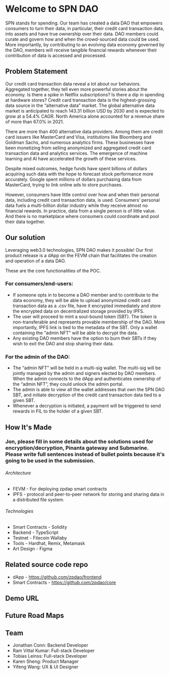 # Welcome to SPN DAO

SPN stands for spending. Our team has created a data DAO that empowers consumers to turn their data, in particular, their credit card transaction data, into assets and have true ownership over their data. DAO members could curate and govern how and when the crowd-sourced data could be used. More importantly, by contributing to an evolving data economy governed by the DAO, members will receive tangible financial rewards whenever their contribution of data is accessed and processed. 


## Problem Statement

Our credit card transaction data reveal a lot about our behaviors. Aggregated together, they tell even more powerful stories about the economy. Is there a spike in Netflix subscriptions? Is there a dip in spending at hardware stores? Credit card transaction data is the highest-grossing data source in the “alternative data” market. The global alternative data market is anticipated to reach 143.31 billion USD by 2030 and is expected to grow at a 54.4% CAGR. North America alone accounted for a revenue share of more than 67.0% in 2021. 

There are more than 400 alternative data providers. Among them are credit card issuers like MasterCard and Visa, institutions like Bloomberg and Goldman Sachs, and numerous analytics firms. These businesses have been monetizing from selling anonymized and aggregated credit card transaction data and analytics services. The emergence of machine learning and AI have accelerated the growth of these services.

Despite mixed outcomes, hedge funds have spent billions of dollars acquiring such data with the hope to forecast stock performance more accurately. Google spent millions of dollars purchasing data from MasterCard, trying to link online ads to store purchases. 

However, consumers have little control over how and when their personal data, including credit card transaction data, is used. Consumers’ personal data fuels a multi-billion dollar industry while they receive almost no financial rewards. In practice, data from a single person is of little value. And there is no marketplace where consumers could coordinate and pool their data together. 


## Our solution

Leveraging web3.0 technologies, SPN DAO makes it possible! Our first product release is a dApp on the FEVM chain that facilitates the creation and operation of a data DAO. 

These are the core functionalities of the POC. 

### For consumers/end-users: 

- If someone opts in to become a DAO member and to contribute to the data economy, they will be able to upload anonymized credit card transaction data as a .csv file, have it encrypted immediately and store the encrypted data on decentralized storage provided by IPFS. 
- The user will proceed to mint a soul-bound token (SBT). The token is non-transferable and represents provable membership of the DAO. More importantly, IPFS link is tied to the metadata of the SBT. Only a wallet containing the “admin NFT” will be able to decrypt the data. 
- Any existing DAO members have the option to burn their SBTs if they wish to exit the DAO and stop sharing their data. 

### For the admin of the DAO:

- The “admin NFT” will be held in a multi-sig wallet. The multi-sig will be jointly managed by the admin and signers elected by DAO members. 
When the admin connects to the dApp and authenticates ownership of the “admin NFT”, they could unlock the admin portal. 
- The admin is able to view all the wallet addresses that own the SPN DAO SBT, and initiate decryption of the credit card transaction data tied to a given SBT. 
- Whenever a decryption is initiated, a payment will be triggered to send rewards in FIL to the holder of a given SBT. 


## How It's Made

### Jon, please fill in some details about the solutions used for encryption/decryption, Pinanta gateway and Submarine. Please write full sentences instead of bullet points because it's going to be used in the submission.

###### Architecture

- FEVM - For deploying zpdap smart contracts
- IPFS - protocol and peer-to-peer network for storing and sharing data in a distributed file system.

###### Technologies

- Smart Contracts - Solidity
- Backend - TypeScript
- Testnet - Filecoin Wallaby
- Tools - Hardhat, Remix, Metamask
- Art Design - Figma

## Related source code repo

* dApp - https://github.com/zpdao/frontend
* Smart Contracts - https://github.com/zpdao/core

## Demo URL


##  Future Road Maps

## Team

* Jonathan Conn: Backend Developer
* Ram Vittal Kumar: Full-stack Developer
* Tobias Leinss: Full-stack Developer
* Karen Sheng: Product Manager
* Yifeng Wang: UX & UI Designer
